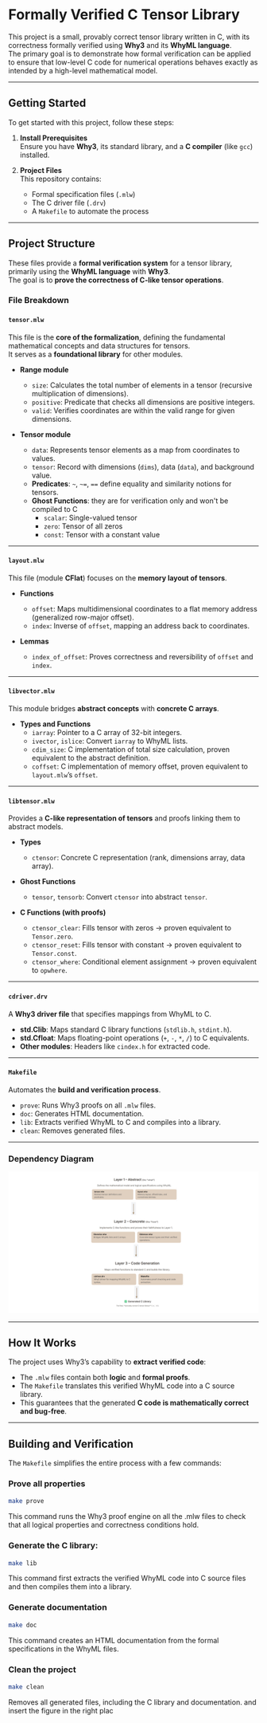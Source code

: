 # Formally Verified C Tensor Library

This project is a small, provably correct tensor library written in C, with its correctness formally verified using **Why3** and its **WhyML language**.  
The primary goal is to demonstrate how formal verification can be applied to ensure that low-level C code for numerical operations behaves exactly as intended by a high-level mathematical model.

---

## Getting Started

To get started with this project, follow these steps:

1. **Install Prerequisites**  
   Ensure you have **Why3**, its standard library, and a **C compiler** (like `gcc`) installed.

2. **Project Files**  
   This repository contains:
   - Formal specification files (`.mlw`)
   - The C driver file (`.drv`)
   - A `Makefile` to automate the process

---

## Project Structure

These files provide a **formal verification system** for a tensor library, primarily using the **WhyML language** with **Why3**.  
The goal is to **prove the correctness of C-like tensor operations**.

### File Breakdown

#### `tensor.mlw`
This file is the **core of the formalization**, defining the fundamental mathematical concepts and data structures for tensors.  
It serves as a **foundational library** for other modules.

- **Range module**  
  - `size`: Calculates the total number of elements in a tensor (recursive multiplication of dimensions).  
  - `positive`: Predicate that checks all dimensions are positive integers.  
  - `valid`: Verifies coordinates are within the valid range for given dimensions.  

- **Tensor module**  
  - `data`: Represents tensor elements as a map from coordinates to values.  
  - `tensor`: Record with dimensions (`dims`), data (`data`), and background value.  
  - **Predicates**: `~`, `~=`, `==` define equality and similarity notions for tensors.  
  - **Ghost Functions**:  they are for verification only and won't be compiled to C
    - `scalar`: Single-valued tensor  
    - `zero`: Tensor of all zeros  
    - `const`: Tensor with a constant value  

---

#### `layout.mlw`
This file (module **CFlat**) focuses on the **memory layout of tensors**.

- **Functions**  
  - `offset`: Maps multidimensional coordinates to a flat memory address (generalized row-major offset).  
  - `index`: Inverse of `offset`, mapping an address back to coordinates.  

- **Lemmas**  
  - `index_of_offset`: Proves correctness and reversibility of `offset` and `index`.

---

#### `libvector.mlw`
This module bridges **abstract concepts** with **concrete C arrays**.

- **Types and Functions**  
  - `iarray`: Pointer to a C array of 32-bit integers.  
  - `ivector`, `islice`: Convert `iarray` to WhyML lists.  
  - `cdim_size`: C implementation of total size calculation, proven equivalent to the abstract definition.  
  - `coffset`: C implementation of memory offset, proven equivalent to `layout.mlw`’s `offset`.

---

#### `libtensor.mlw`
Provides a **C-like representation of tensors** and proofs linking them to abstract models.

- **Types**  
  - `ctensor`: Concrete C representation (rank, dimensions array, data array).  

- **Ghost Functions**  
  - `tensor`, `tensorb`: Convert `ctensor` into abstract `tensor`.  

- **C Functions (with proofs)**  
  - `ctensor_clear`: Fills tensor with zeros → proven equivalent to `Tensor.zero`.  
  - `ctensor_reset`: Fills tensor with constant → proven equivalent to `Tensor.const`.  
  - `ctensor_where`: Conditional element assignment → proven equivalent to `opwhere`.

---

#### `cdriver.drv`
A **Why3 driver file** that specifies mappings from WhyML to C.

- **std.Clib**: Maps standard C library functions (`stdlib.h`, `stdint.h`).  
- **std.Cfloat**: Maps floating-point operations (`+`, `-`, `*`, `/`) to C equivalents.  
- **Other modules**: Headers like `cindex.h` for extracted code.

---

#### `Makefile`
Automates the **build and verification process**.

- `prove`: Runs Why3 proofs on all `.mlw` files.  
- `doc`: Generates HTML documentation.  
- `lib`: Extracts verified WhyML to C and compiles into a library.  
- `clean`: Removes generated files.  

---
### Dependency Diagram

![Project Dependency Graph](images/diagram.png)

---

## How It Works

The project uses Why3’s capability to **extract verified code**:  
- The `.mlw` files contain both **logic** and **formal proofs**.  
- The `Makefile` translates this verified WhyML code into a C source library.  
- This guarantees that the generated **C code is mathematically correct and bug-free**.

---

## Building and Verification

The `Makefile` simplifies the entire process with a few commands:

### Prove all properties
```bash
make prove
```

This command runs the Why3 proof engine on all the .mlw files to check that all logical properties and correctness conditions hold. 
### Generate the C library:
```bash
make lib
```
This command first extracts the verified WhyML code into C source files and then compiles them into a library.

### Generate documentation
```bash
make doc
```

This command creates an HTML documentation from the formal specifications in the WhyML files.

### Clean the project
```bash
make clean
```

Removes all generated files, including the C library and documentation. and insert the figure in the right plac